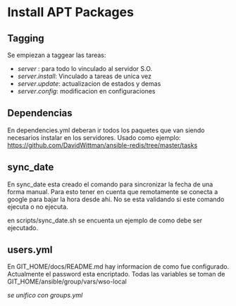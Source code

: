 # Install APT Packages

## Tagging 
Se empiezan a taggear las tareas:
- *server* : para todo lo vinculado al servidor S.O. 
- *server*.*install*: Vinculado a tareas de unica vez
- *server*.*update*: actualizacion de estados y demas
- *server*.*config*: modificacion en configuraciones


## Dependencias
En dependencies.yml deberan ir todos los paquetes que van siendo necesarios instalar en los servidores. 
Usado como ejemplo:
https://github.com/DavidWittman/ansible-redis/tree/master/tasks

## sync_date
En sync_date esta creado el comando para sincronizar la fecha de una forma manual. 
Para esto tener en  cuenta que remotamente se conecta a google para bajar la hora desde ahi. 
No se esta validando si este comando ejecuta o no ejecuta.

en scripts/sync_date.sh se encuenta un ejemplo de como debe ser ejecutado. 

## users.yml ##
En GIT_HOME/docs/README.md hay informacion de como fue configurado. Actualmente el password esta encriptado. 
Todas las variables se toman de GIT_HOME/ansible/group/vars/wso-local 

*se unifico con groups.yml*
